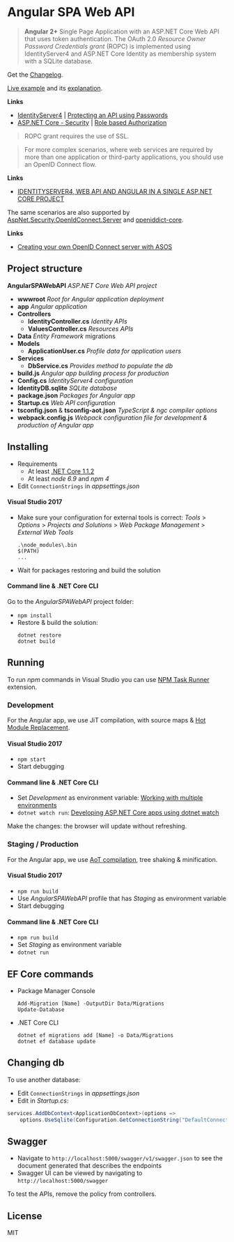 # Angular SPA Web API

> **Angular 2+** Single Page Application with an ASP.NET Core Web API that uses token authentication. 
> The OAuth 2.0 _Resource Owner Password Credentials grant_ (ROPC) is implemented using IdentityServer4 
> and ASP.NET Core Identity as membership system with a SQLite database.

Get the [Changelog](https://github.com/robisim74/AngularSPAWebAPI/blob/master/CHANGELOG.md).

[Live example](http://angularspawebapi.azurewebsites.net) and its [explanation](https://github.com/robisim74/AngularSPAWebAPI/blob/master/EXPLANATION.md).

**Links**
- [IdentityServer4](https://identityserver4.readthedocs.io/en/release/) | [Protecting an API using Passwords](https://identityserver4.readthedocs.io/en/release/quickstarts/2_resource_owner_passwords.html)
- [ASP.NET Core - Security](https://docs.microsoft.com/en-us/aspnet/core/security/) | [Role based Authorization](https://docs.microsoft.com/en-us/aspnet/core/security/authorization/roles)

> ROPC grant requires the use of SSL.

> For more complex scenarios, where web services are required by more than one application or third-party applications, 
you should use an OpenID Connect flow.

**Links**
- [IDENTITYSERVER4, WEB API AND ANGULAR IN A SINGLE ASP.NET CORE PROJECT](https://damienbod.com/2016/10/01/identityserver4-webapi-and-angular2-in-a-single-asp-net-core-project/)

The same scenarios are also supported by [AspNet.Security.OpenIdConnect.Server](https://github.com/aspnet-contrib/AspNet.Security.OpenIdConnect.Server) and [openiddict-core](https://github.com/openiddict/openiddict-core).

**Links**
- [Creating your own OpenID Connect server with ASOS](http://kevinchalet.com/2016/07/13/creating-your-own-openid-connect-server-with-asos-introduction/)

## Project structure
**AngularSPAWebAPI** _ASP.NET Core Web API project_
- **wwwroot** _Root for Angular application deployment_
- **app** _Angular application_
- **Controllers**
	- **IdentityController.cs** _Identity APIs_
	- **ValuesController.cs** _Resources APIs_
- **Data** _Entity Framework_ migrations
- **Models**
	- **ApplicationUser.cs** _Profile data for application users_
- **Services**
	- **DbService.cs** _Provides method to populate the db_
- **build.js** _Angular app building process for production_
- **Config.cs** _IdentityServer4 configuration_
- **IdentityDB.sqlite** _SQLite database_
- **package.json** _Packages for Angular app_
- **Startup.cs** _Web API configuration_
- **tsconfig.json** & **tsconfig-aot.json** _TypeScript & ngc compiler options_
- **webpack.config.js** _Webpack configuration file for development & production of Angular app_

## Installing
- Requirements
	- At least [.NET Core 1.1.2](https://www.microsoft.com/net/download/core)
	- At least _node 6.9_ and _npm 4_
- Edit `ConnectionStrings` in _appsettings.json_
#### Visual Studio 2017
- Make sure your configuration for external tools is correct:
	_Tools_ > _Options_ > _Projects and Solutions_ > _Web Package Management_ > _External Web Tools_
	```
	.\node_modules\.bin
	$(PATH)
	...
	```
- Wait for packages restoring and build the solution
#### Command line & .NET Core CLI
Go to the _AngularSPAWebAPI_ project folder:
- `npm install`
- Restore & build the solution:
	```Shell
	dotnet restore
	dotnet build
	```

## Running
To run _npm_ commands in Visual Studio you can use [NPM Task Runner](https://marketplace.visualstudio.com/items?itemName=MadsKristensen.NPMTaskRunner) extension.

### Development
For the Angular app, we use JiT compilation, with source maps & [Hot Module Replacement](https://webpack.js.org/concepts/hot-module-replacement/).
#### Visual Studio 2017
- `npm start`
- Start debugging
#### Command line & .NET Core CLI
- Set _Development_ as environment variable: [Working with multiple environments](https://docs.microsoft.com/en-us/aspnet/core/fundamentals/environments)
- `dotnet watch run`: [Developing ASP.NET Core apps using dotnet watch](https://docs.microsoft.com/en-us/aspnet/core/tutorials/dotnet-watch)

Make the changes: the browser will update without refreshing.

### Staging / Production
For the Angular app, we use [AoT compilation](https://angular.io/guide/aot-compiler), tree shaking & minification.
#### Visual Studio 2017
- `npm run build`
- Use _AngularSPAWebAPI_ profile that has _Staging_ as environment variable
- Start debugging
#### Command line & .NET Core CLI
- `npm run build`
- Set _Staging_ as environment variable
- `dotnet run`

## EF Core commands
- Package Manager Console
	```Shell
	Add-Migration [Name] -OutputDir Data/Migrations
	Update-Database
	```
- .NET Core CLI
	```Shell
	dotnet ef migrations add [Name] -o Data/Migrations
	dotnet ef database update
	```

## Changing db
To use another database:
- Edit `ConnectionStrings` in _appsettings.json_
- Edit in _Startup.cs_:
```C#
services.AddDbContext<ApplicationDbContext>(options =>
    options.UseSqlite(Configuration.GetConnectionString("DefaultConnection")));
```

## Swagger
- Navigate to `http://localhost:5000/swagger/v1/swagger.json` to see the document generated that describes the endpoints
- Swagger UI can be viewed by navigating to `http://localhost:5000/swagger`

To test the APIs, remove the policy from controllers.

## License
MIT

